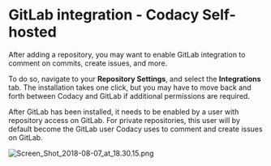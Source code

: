 # GitLab integration - Codacy Self-hosted

After adding a repository, you may want to enable GitLab integration to comment on commits, create issues, and more.

To do so, navigate to your **Repository Settings**, and select the **Integrations** tab. The installation takes one click, but you may have to move back and forth between Codacy and GitLab if additional permissions are required.

After GitLab has been installed, it needs to be enabled by a user with repository access on GitLab. For private repositories, this user will by default become the GitLab user Codacy uses to comment and create issues on GitLab.


![Screen\_Shot\_2018-08-07\_at\_18.30.15.png](/images/Screen_Shot_2018-08-07_at_18.30.15.png)
